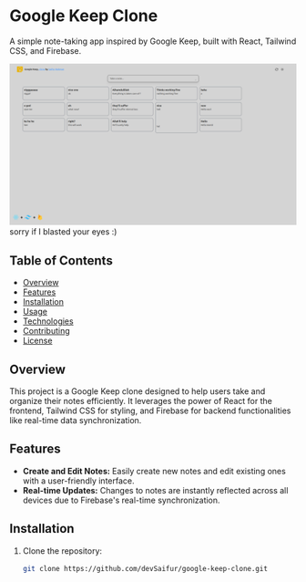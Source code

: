# Google Keep Clone

A simple note-taking app inspired by Google Keep, built with React, Tailwind CSS, and Firebase.

![Sample Image](./public/images/sample-image.png)
sorry if I blasted your eyes :)

## Table of Contents

- [Overview](#overview)
- [Features](#features)
- [Installation](#installation)
- [Usage](#usage)
- [Technologies](#technologies)
- [Contributing](#contributing)
- [License](#license)

## Overview

This project is a Google Keep clone designed to help users take and organize their notes efficiently. It leverages the power of React for the frontend, Tailwind CSS for styling, and Firebase for backend functionalities like real-time data synchronization.

## Features

- **Create and Edit Notes:** Easily create new notes and edit existing ones with a user-friendly interface.
- **Real-time Updates:** Changes to notes are instantly reflected across all devices due to Firebase's real-time synchronization.

## Installation

1. Clone the repository:

   ```bash
   git clone https://github.com/devSaifur/google-keep-clone.git
   ```

